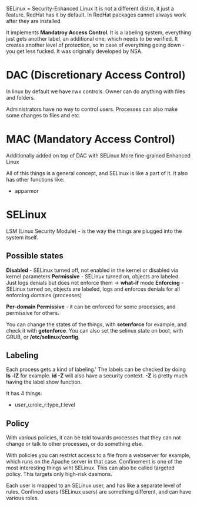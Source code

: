 SELinux = Security-Enhanced Linux
It is not a different distro, it just a feature.
RedHat has it by default. In RedHat packages cannot always work after they are installed.

It implements **Mandatroy Access Control**. It is a labeling system, everything just gets another label, an additional one, which needs to be verified. It creates another level of protection, so in case of everything going down - you get less fucked. It was originally developed by NSA.

# DAC (Discretionary Access Control)
In linux by default we have rwx controls. Owner can do anything with files and folders.

Administrators have no way to control users. Processes can also make some changes to files and etc.

# MAC (Mandatory Access Control)
Additionally added on top of DAC with SELinux
More fine-grained Enhanced Linux

All of this things is a general concept, and SELinux is like a part of it.
It also has other functions like:
- apparmor

# SELinux
LSM (Linux Security Module) - is the way the things are plugged into the system itself.
## Possible states
**Disabled** - SELinux turned off, not enabled in the kernel or disabled via kernel parameters
**Permissive** - SELinux turned on, objects are labeled. Just logs denials but does not enforce them -> **what-if** mode
**Enforcing** - SELinux turned on, objects are labeled, logs and enforces denials for all enforcing domains (processes)

**Per-domain Permissive** - it can be enforced for some processes, and permissive for others.

You can change the states of the things, with **setenforce** for example, and check it with **getenforce**.
You can also set the selinux state on boot, with GRUB, or **/etc/selinux/config**.

## Labeling
Each process gets a kind of labeling.'
The labels can be checked by doing **ls -lZ** for example.
**id -Z** will also have a security context.
**-Z** is pretty much having the label show function.

It has 4 things:
- user_u:role_r:type_t:level
## Policy
With various policies, it can be told towards processes that they can not change or talk to other processes, or do something else.

With policies you can restrict access to a file from a webserver for example, which runs on the Apache server in that case. Confinement is one of the most interesting things wiht SELinux. This can also be called targeted policy. This targets only high-risk daemons.

Each user is mapped to an SELinux user, and has like a separate level of rules. Confined users (SELinux users) are something different, and can have various roles.

